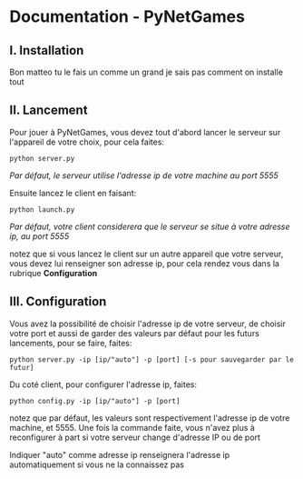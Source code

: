 # Documentation - PyNetGames

## I. Installation

Bon matteo tu le fais un comme un grand je sais pas comment on installe tout

## II. Lancement

Pour jouer à PyNetGames, vous devez tout d'abord lancer le serveur sur l'appareil de votre choix, pour cela faites:

```
python server.py
```
*Par défaut, le serveur utilise l'adresse ip de votre machine au port 5555*

Ensuite lancez le client en faisant:

```
python launch.py
```
*Par défaut, votre client considerera que le serveur se situe à votre adresse ip, au port 5555*

notez que si vous lancez le client sur un autre appareil que votre serveur, vous devez lui renseigner son adresse ip, 
pour cela rendez vous dans la rubrique **Configuration**

## III. Configuration

Vous avez la possibilité de choisir l'adresse ip de votre serveur, de choisir votre port et aussi de garder des valeurs par défaut pour les futurs lancements, pour se faire, faites:
```
python server.py -ip [ip/"auto"] -p [port] [-s pour sauvegarder par le futur]
```

Du coté client, pour configurer l'adresse ip, faites:

```
python config.py -ip [ip/"auto"] -p [port]
```
notez que par défaut, les valeurs sont respectivement l'adresse ip de votre machine, et 5555. Une fois la commande faite, vous n'avez plus à reconfigurer à part si votre serveur change d'adresse IP ou de port

Indiquer "auto" comme adresse ip renseignera l'adresse ip automatiquement si vous ne la connaissez pas
